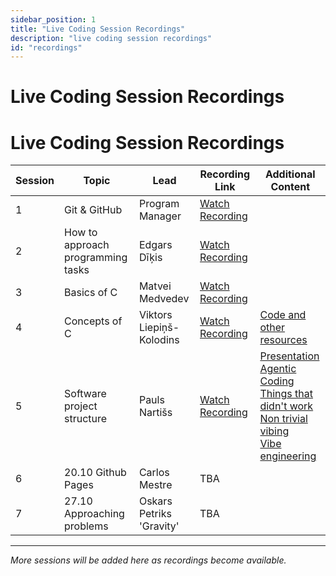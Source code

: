 ```yaml
---
sidebar_position: 1
title: "Live Coding Session Recordings"
description: "live coding session recordings"
id: "recordings"
---
```


# Live Coding Session Recordings

# Live Coding Session Recordings

| Session | Topic                              | Lead                   | Recording Link | Additional Content |
|----------|------------------------------------|------------------------|----------------|--------------------|
| 1 | Git & GitHub | Program Manager | [Watch Recording](https://drive.google.com/drive/folders/1Rba-1uo1-3dX4MdNPESMsFfgwjVAy7k8) |  |
| 2 | How to approach programming tasks | Edgars Dīķis | [Watch Recording](https://drive.google.com/file/d/18IxFSl6HgbMZW8woEvrQs4rEh0uW-P1u/view?usp=drive_link) |  |
| 3 | Basics of C | Matvei Medvedev | [Watch Recording](https://drive.google.com/file/d/1nN25-SReYUDiKB7lJG2RkvRDUAlCku4c/view?usp=drive_link) |  |
| 4 | Concepts of C | Viktors Liepiņš-Kolodins | [Watch Recording](https://drive.google.com/drive/folders/1Z92scyv11nPNr6M2tDGeBEby9Cxd2HyO?usp=drive_link) | [Code and other resources](https://github.com/IscreamDye/IntoC) |
| 5 | Software project structure | Pauls Nartišs | [Watch Recording](https://drive.google.com/file/d/1D3jXiOICQxONHWuKHALm2p2WO45JqWlP/view?usp=drive_link) | [Presentation](https://drive.google.com/file/d/1Qz4BYr8KQUsH_elYmgHtF-Jnt0zoB1Mf/view?usp=drive_link)<br/>[Agentic Coding](https://lucumr.pocoo.org/2025/6/12/agentic-coding/)<br/>[Things that didn't work](https://lucumr.pocoo.org/2025/7/30/things-that-didnt-work/)<br/>[Non trivial vibing](https://mitchellh.com/writing/non-trivial-vibing)<br/>[Vibe engineering](https://simonwillison.net/2025/Oct/7/vibe-engineering/) |
| 6 | 20.10 Github Pages | Carlos Mestre | TBA |  |
| 7 | 27.10 Approaching problems | Oskars Petriks 'Gravity'| TBA |  |



---

*More sessions will be added here as recordings become available.*
